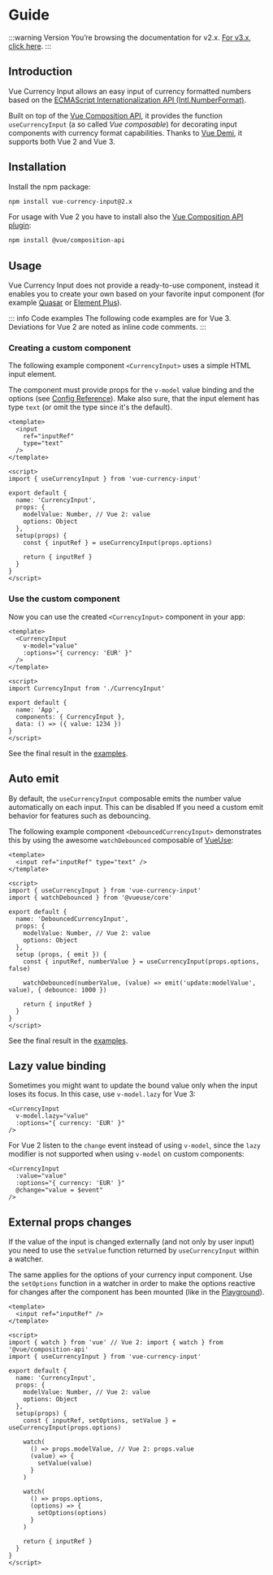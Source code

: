 # Guide

:::warning Version
You’re browsing the documentation for v2.x. [For v3.x, click here](https://dm4t2.github.io/vue-currency-input/).
:::

## Introduction

Vue Currency Input allows an easy input of currency formatted numbers based on the [ECMAScript Internationalization API (Intl.NumberFormat)](https://developer.mozilla.org/en-US/docs/Web/JavaScript/Reference/Global_Objects/Intl/NumberFormat).

Built on top of the [Vue Composition API](https://v3.vuejs.org/guide/composition-api-introduction.html), it provides the function `useCurrencyInput` (a so called _Vue composable_) for decorating input components with currency format capabilities. Thanks to [Vue Demi](https://github.com/vueuse/vue-demi), it supports both Vue 2 and Vue 3.

## Installation

Install the npm package:

```bash
npm install vue-currency-input@2.x
```

For usage with Vue 2 you have to install also the [Vue Composition API plugin](https://github.com/vuejs/composition-api):

```bash
npm install @vue/composition-api
```

## Usage

Vue Currency Input does not provide a ready-to-use component, instead it enables you to create your own based on your favorite input component (for example [Quasar](examples#usage-with-quasar-veevalidate) or [Element Plus](examples#usage-with-element-plus)).

::: info Code examples
The following code examples are for Vue 3. Deviations for Vue 2 are noted as inline code comments.
:::

### Creating a custom component

The following example component `<CurrencyInput>` uses a simple HTML input element.

The component must provide props for the `v-model` value binding and the options (see [Config Reference](config)). Make also sure, that the input element has type `text` (or omit the type since it's the default).

```vue
<template>
  <input
    ref="inputRef"
    type="text"
  />
</template>

<script>
import { useCurrencyInput } from 'vue-currency-input'

export default {
  name: 'CurrencyInput',
  props: {
    modelValue: Number, // Vue 2: value
    options: Object
  },
  setup(props) {
    const { inputRef } = useCurrencyInput(props.options)

    return { inputRef }
  }
}
</script>
```

### Use the custom component

Now you can use the created `<CurrencyInput>` component in your app:

```vue
<template>
  <CurrencyInput
    v-model="value"
    :options="{ currency: 'EUR' }"
  />
</template>

<script>
import CurrencyInput from './CurrencyInput'

export default {
  name: 'App',
  components: { CurrencyInput },
  data: () => ({ value: 1234 })
}
</script>
```

See the final result in the [examples](examples#simple-html-input-element).

## Auto emit
By default, the `useCurrencyInput` composable emits the number value automatically on each input. 
This can be disabled If you need a custom emit behavior for features such as debouncing.

The following example component `<DebouncedCurrencyInput>` demonstrates this by using the awesome `watchDebounced` composable of [VueUse](https://vueuse.org/shared/watchDebounced): 

```vue
<template>
  <input ref="inputRef" type="text" />
</template>

<script>
import { useCurrencyInput } from 'vue-currency-input'
import { watchDebounced } from '@vueuse/core'

export default {
  name: 'DebouncedCurrencyInput',
  props: {
    modelValue: Number, // Vue 2: value
    options: Object
  },
  setup (props, { emit }) {
    const { inputRef, numberValue } = useCurrencyInput(props.options, false)

    watchDebounced(numberValue, (value) => emit('update:modelValue', value), { debounce: 1000 })

    return { inputRef }
  }
}
</script>
```

See the final result in the [examples](examples#debouncing).


## Lazy value binding

Sometimes you might want to update the bound value only when the input loses its focus. In this case, use `v-model.lazy` for Vue 3:

```vue
<CurrencyInput
  v-model.lazy="value"
  :options="{ currency: 'EUR' }"
/>
```

For Vue 2 listen to the `change` event instead of using `v-model`, since the `lazy` modifier is not supported when using `v-model` on custom components:

```vue
<CurrencyInput
  :value="value"
  :options="{ currency: 'EUR' }"
  @change="value = $event"
/>
```

## External props changes

If the value of the input is changed externally (and not only by user input) you need to use the `setValue` function returned by `useCurrencyInput` within a watcher.

The same applies for the options of your currency input component. Use the `setOptions` function in a watcher in order to make the options reactive for changes after the component has been mounted (like in the [Playground](playground)).

```vue
<template>
  <input ref="inputRef" />
</template>

<script>
import { watch } from 'vue' // Vue 2: import { watch } from '@vue/composition-api'
import { useCurrencyInput } from 'vue-currency-input'

export default {
  name: 'CurrencyInput',
  props: {
    modelValue: Number, // Vue 2: value
    options: Object
  },
  setup(props) {
    const { inputRef, setOptions, setValue } = useCurrencyInput(props.options)

    watch(
      () => props.modelValue, // Vue 2: props.value
      (value) => {
        setValue(value)
      }
    )

    watch(
      () => props.options,
      (options) => {
        setOptions(options)
      }
    )

    return { inputRef }
  }
}
</script>
```
